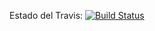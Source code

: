 Estado del Travis:
[![Build Status](https://travis-ci.com/AlfaroMiguel/AlgoFormers.svg?token=euYEye7hgMq4oFn9ysHo&branch=master)](https://travis-ci.com/AlfaroMiguel/AlgoFormers)